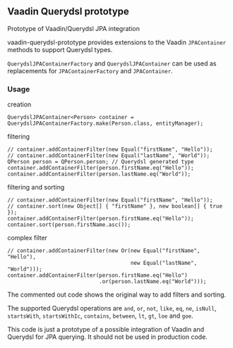 ## Vaadin Querydsl prototype

Prototype of Vaadin/Querydsl JPA integration

vaadin-querydsl-prototype provides extensions to the Vaadin `JPAContainer` methods to support Querydsl types.

`QuerydslJPAContainerFactory` and `QuerydslJPAContainer` can be used as replacements for `JPAContainerFactory` and `JPAContainer`.

### Usage

creation

    QuerydslJPAContainer<Person> container = QuerydslJPAContainerFactory.make(Person.class, entityManager);

filtering
           
    // container.addContainerFilter(new Equal("firstName", "Hello"));
    // container.addContainerFilter(new Equal("lastName", "World"));
    QPerson person = QPerson.person; // Querydsl generated type
    container.addContainerFilter(person.firstName.eq("Hello"));
    container.addContainerFilter(person.lastName.eq("World"));
    
filtering and sorting    

    // container.addContainerFilter(new Equal("firstName", "Hello"));
    // container.sort(new Object[] { "firstName" }, new boolean[] { true });
    container.addContainerFilter(person.firstName.eq("Hello"));
    container.sort(person.firstName.asc());
    
complex filter

    // container.addContainerFilter(new Or(new Equal("firstName", "Hello"), 
                                           new Equal("lastName", "World")));
    container.addContainerFilter(person.firstName.eq("Hello")
                                 .or(person.lastName.eq("World")));
                                        

The commented out code shows the original way to add filters and sorting.

The supported Querydsl operations are `and`, `or`, `not`, `like`, `eq`, `ne`, `isNull`, `startsWith`,
`startsWithIc`, `contains`, `between`, `lt`, `gt`, `loe` and `goe`.

This code is just a prototype of a possible integration of Vaadin and Querydsl for JPA querying. It should not be used in production code.

